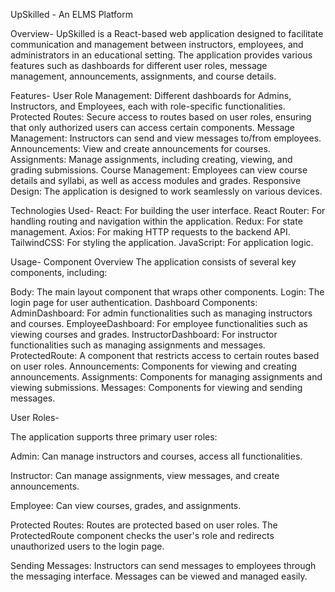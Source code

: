 UpSkilled - An ELMS Platform

Overview-
UpSkilled is a React-based web application designed to facilitate communication and management between instructors, employees, and administrators in an educational setting. The application provides various features such as dashboards for different user roles, message management, announcements, assignments, and course details.

Features-
User Role Management: Different dashboards for Admins, Instructors, and Employees, each with role-specific functionalities.
Protected Routes: Secure access to routes based on user roles, ensuring that only authorized users can access certain components.
Message Management: Instructors can send and view messages to/from employees.
Announcements: View and create announcements for courses.
Assignments: Manage assignments, including creating, viewing, and grading submissions.
Course Management: Employees can view course details and syllabi, as well as access modules and grades.
Responsive Design: The application is designed to work seamlessly on various devices.

Technologies Used-
React: For building the user interface.
React Router: For handling routing and navigation within the application.
Redux: For state management.
Axios: For making HTTP requests to the backend API.
TailwindCSS: For styling the application.
JavaScript: For application logic.

Usage-
Component Overview
The application consists of several key components, including:

Body: The main layout component that wraps other components.
Login: The login page for user authentication.
Dashboard Components:
AdminDashboard: For admin functionalities such as managing instructors and courses.
EmployeeDashboard: For employee functionalities such as viewing courses and grades.
InstructorDashboard: For instructor functionalities such as managing assignments and messages.
ProtectedRoute: A component that restricts access to certain routes based on user roles.
Announcements: Components for viewing and creating announcements.
Assignments: Components for managing assignments and viewing submissions.
Messages: Components for viewing and sending messages.

User Roles-

The application supports three primary user roles:

Admin: Can manage instructors and courses, access all functionalities.

Instructor: Can manage assignments, view messages, and create announcements.

Employee: Can view courses, grades, and assignments.

Protected Routes: Routes are protected based on user roles. The ProtectedRoute component checks the user's role and redirects unauthorized users to the login page.

Sending Messages: Instructors can send messages to employees through the messaging interface. Messages can be viewed and managed easily.
